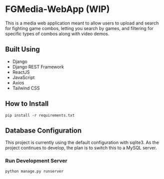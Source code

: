 # FGMedia-WebApp (WIP)
This is a media web application meant to allow users to upload and search for fighting game combos, letting you search by games, and filtering for specific
types of combos along with video demos.

## Built Using
* Django
* Django REST Framework
* ReactJS
* JavaScript
* Axios
* Tailwind CSS

## How to Install
```pip install -r requirements.txt```

## Database Configuration
This project is currently using the default configuration with sqlite3. As the project continues to develop, the plan is to switch this to a MySQL server.

### Run Development Server
```python manage.py runserver```
